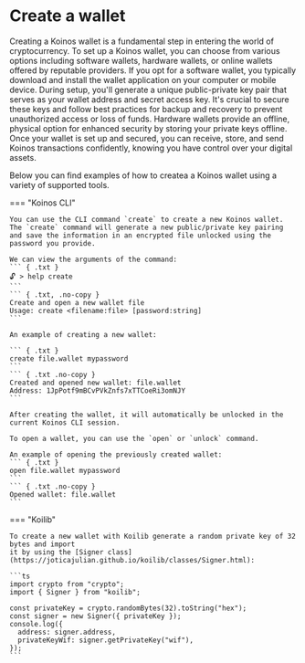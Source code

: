 # Create a wallet
Creating a Koinos wallet is a fundamental step in entering the world of cryptocurrency. To set up a Koinos wallet, you can choose from various options including software wallets, hardware wallets, or online wallets offered by reputable providers. If you opt for a software wallet, you typically download and install the wallet application on your computer or mobile device. During setup, you'll generate a unique public-private key pair that serves as your wallet address and secret access key. It's crucial to secure these keys and follow best practices for backup and recovery to prevent unauthorized access or loss of funds. Hardware wallets provide an offline, physical option for enhanced security by storing your private keys offline. Once your wallet is set up and secured, you can receive, store, and send Koinos transactions confidently, knowing you have control over your digital assets.

Below you can find examples of how to createa a Koinos wallet using a variety of supported tools.

=== "Koinos CLI"

    You can use the CLI command `create` to create a new Koinos wallet. The `create` command will generate a new public/private key pairing and save the information in an encrypted file unlocked using the password you provide.

    We can view the arguments of the command:
    ``` { .txt }
    🔓 > help create
    ```
    ``` { .txt, .no-copy }
    Create and open a new wallet file
    Usage: create <filename:file> [password:string]
    ```

    An example of creating a new wallet:

    ``` { .txt }
    create file.wallet mypassword
    ```
    ``` { .txt .no-copy }
    Created and opened new wallet: file.wallet
    Address: 1JpPotf9mBCvPVkZnfs7xTTCoeRi3omNJY
    ```

    After creating the wallet, it will automatically be unlocked in the current Koinos CLI session.

    To open a wallet, you can use the `open` or `unlock` command.

    An example of opening the previously created wallet:
    ``` { .txt }
    open file.wallet mypassword
    ```
    ``` { .txt .no-copy }
    Opened wallet: file.wallet
    ```

=== "Koilib"

    To create a new wallet with Koilib generate a random private key of 32 bytes and import
    it by using the [Signer class](https://joticajulian.github.io/koilib/classes/Signer.html):

    ```ts
    import crypto from "crypto";
    import { Signer } from "koilib";

    const privateKey = crypto.randomBytes(32).toString("hex");
    const signer = new Signer({ privateKey });
    console.log({
      address: signer.address,
      privateKeyWif: signer.getPrivateKey("wif"),
    });
    ```
